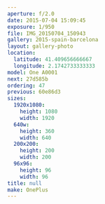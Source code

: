 ```yaml
---
aperture: f/2.0
date: 2015-07-04 15:09:45
exposure: 1/950
file: IMG_20150704_150943
gallery: 2015-spain-barcelona
layout: gallery-photo
location:
  latitude: 41.409656666667
  longitude: 2.1742733333333
model: One A0001
next: 27d585b
ordering: 47
previous: 60e86d3
sizes:
  1920x1080:
    height: 1080
    width: 1920
  640w:
    height: 360
    width: 640
  200x200:
    height: 200
    width: 200
  96x96:
    height: 96
    width: 96
title: null
make: OnePlus
---
```

